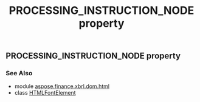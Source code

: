 ﻿---
title: PROCESSING_INSTRUCTION_NODE property
second_title: Aspose.Finance for Python via .NET API References
description: 
type: docs
weight: 180
url: /python-net/aspose.finance.xbrl.dom.html/htmlfontelement/processing_instruction_node/
is_root: false
---

## PROCESSING_INSTRUCTION_NODE property


### See Also
* module [aspose.finance.xbrl.dom.html](../../)
* class [HTMLFontElement](/finance/python-net/aspose.finance.xbrl.dom.html/htmlfontelement)
